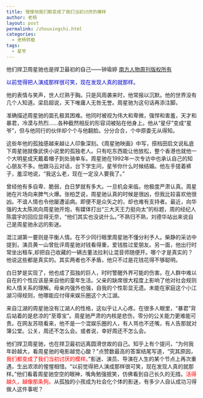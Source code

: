 ```yaml
---
title: 慢慢地我们都变成了我们当初讨厌的模样
author: 老杨
layout: post
permalink: /zhouxingchi.html
categories:
  - 老杨转载
tags:
  - 星爷
---
```

他们捍卫周星驰也是捍卫最初的自己——钟瑜婷 <a href="http://www.nfpeople.com/story_view.php?id=5873http://" target="_blank">南方人物周刊版权所有</a>

<span style="color: #0000cd;">以前觉得把人演成那样很可笑，现在发现人真的就那样。</span>

他的表情与笑声，世人烂熟于胸。只是风雨袭来时，他常报以沉默。他的世界没有几个人知道。梁启超说，天下唯庸人无咎无誉。周星驰为这句话再添注脚。  


  
准确描述周星驰的面孔极其困难。他同时被视为伟大和卑微，强悍和害羞，天才和暴君，冷漠与热烈……各种截然相反的形容词被贴在他身上。他从“星仔”变成“星爷”，但与他同行的伙伴却个个与他翻脸。分分合合，个中原委无从得知。

这些年他的孤独感越来越让人印象深刻。《周星驰映画》中写，搭档田启文说私底下周星驰就像武侠小说里的孤独老人。只有吃东西能让他放松，整个香港也就他一个大明星成天戴着帽子到处骑单车。周星驰在1992年一次专访中也承认自己的知心朋友不多。他跟马云对话，台下学生问，星爷你什么时候结婚。他左手搓着裤子，羞涩地说，“我这么老，现在一定没人要我了。” 

曾经他有多自卑、脆弱，白日梦就有多大。一旦机会来临，他极度严肃认真。周星驰在片场向来脾气火爆。张柏芝说，周星驰认真的时候是很凶，但我比较喜欢他很凶。不谙人情也令他屡遭诟病。即便不是众矢之的，却也难有支持者。最近，向华强的太太陈岚向周星驰开炮，有媒体打出“三大天王力挺向太”的标题，周的经纪人陈震宇的回应显得无奈，“他们其实也没说什么。”不熟归不熟，刘德华站出来说自己是周星驰永远的影迷。

混江湖第一要则是平衡人情。在不少同行眼里周星驰不懂分利予人。柴静的采访中提到，演员黄一山曾批评周星驰对钱看得重，爱钱胜过爱朋友。另一面，他出行时常坐出租车,却把自己收藏的一辆古董法拉利让混音师随便开。哪个才是真实的？他说这些都是真实的。其实两者也不矛盾，他只不过是花钱花得不够聪明。 

白日梦是实现了，他也成了孤独的巨人，时时警醒外界可能的伤害。在人群中难以自在的个性应该是来自他的童年生活。父亲的缺席很大程度上影响了他对社会规则和人情关系的理解。母亲内强外也强，自我的个性彰显无遗。未能在家庭这个小江湖习得规则，他哪能应付得来娱乐圈这个大江湖。

来自江湖的周星驰没有江湖人的性格，这似乎让人心疼。在很多人眼里，“暴君”背后站着的是悲凉的“至尊宝”。周星驰严肃的内核是悲伤，零分的公关能力更难能可贵。在网友苏晓看来，他不是一个混娱乐圈的人，有人骂也不还嘴，有人告那就对簿公堂。公关，周还不怎么会。或者说，幸好周还不怎么会。

他们捍卫周星驰，也在捍卫最初远离圆滑世故的自己。知乎上有个提问，“为何我年龄越大，看周星驰的电影越觉心酸？”点赞数最高的答案结尾写道，“究其原因，<span style="color: #ff0000;">我们都变成了我们当初讨厌的模样。</span>”影迷、演员、导演在人生的某个节点上再次重遇，生出浓浓的惺惺相惜。“以前觉得把人演成那样很可笑，现在发现人真的就那样。”他们看着周星驰空空的眼神，嘴角勉强抿笑，仿佛看到自己长久的无措。<span style="color: #ff0000;">活得越久，越像那条狗。</span>从孤独的小孩成为社会化个体的影迷，有多少人自认成功习得做人这件事呢？